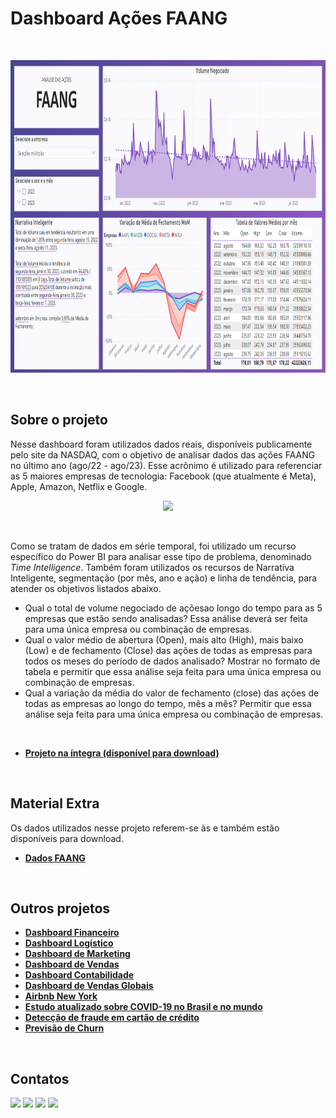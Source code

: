 # Dashboard Ações FAANG
<br/>

<p align="center">
  <img src="dashboard_faang.png" height=500px>
</p>
<br/>

## Sobre o projeto
Nesse dashboard foram utilizados dados reais, disponíveis publicamente pelo site da NASDAQ, com o  objetivo de analisar dados das ações FAANG no último ano (ago/22 - ago/23). Esse acrônimo é utilizado para referenciar as 5 maiores empresas de tecnologia: Facebook (que atualmente é Meta), Apple, Amazon, Netflix e Google.
<br/>

<p align="center">
  <img src="https://blogger.googleusercontent.com/img/b/R29vZ2xl/AVvXsEiOpWwo_ATpkP4BwUNL8KF2USxAj0UGuh70sPI9bI_COzgNUWk__Ss4x6GD2Q-wJpiped65-L32FClN74rWB1e-40yBDWoxCZCq5Uxt_2eDwiipfHwTG9v5635_y81AW-Bri83xpB24nuMPJo0JlC4Jzwe81XRHg1fjUkwtNEA2VJRDxEQ__U51bKFwxts/s16000/faang.jpg" width="40%">
</p>
<br/>

Como se tratam de dados em série temporal, foi utilizado um recurso específico do Power BI para analisar esse tipo de problema, denominado _Time Intelligence_. Também foram utilizados os recursos de Narrativa Inteligente, segmentação (por mês, ano e ação) e linha de tendência, para atender os objetivos listados abaixo.

* Qual o total de volume negociado de açõesao longo do tempo para as 5 empresas que  estão  sendo  analisadas? Essa  análise  deverá ser feita para uma  única empresa ou combinação de empresas.
* Qual  o  valor  médio  de  abertura  (Open),  mais  alto  (High),  mais  baixo  (Low)  e  de fechamento (Close) das ações de todas as empresas para todos os meses do período de  dados  analisado? Mostrar  no  formato  de  tabela  e permitir  que  essa  análise  seja  feita  para  uma  única  empresa  ou  combinação  de empresas.
* Qual  a  variação  da  média  do  valor  de fechamento  (close)  das  ações  de  todas  as empresas  ao  longo  do  tempo,  mês  a  mês?  Permitir  que  essa  análise  seja  feita  para uma única empresa ou combinação de empresas.
<br/>

* **[Projeto na íntegra (disponível para download)](https://github.com/raffaloffredo/dashboard_acoes_faang/blob/main/dashboard_faang.pbix)**
<br/>

## Material Extra
Os dados utilizados nesse projeto referem-se às  e também estão disponíveis para download.

* **[Dados FAANG](https://github.com/raffaloffredo/dashboard_acoes_faang/blob/main/dados_faang.csv)**
<br/>

## Outros projetos

* **[Dashboard Financeiro](https://github.com/raffaloffredo/dashboard_financeiro)**
* **[Dashboard Logístico](https://github.com/raffaloffredo/dashboard_logistica)**
* **[Dashboard de Marketing](https://github.com/raffaloffredo/dashboard_marketing)**
* **[Dashboard de Vendas](https://github.com/raffaloffredo/dashboard_vendas)**
* **[Dashboard Contabilidade](https://github.com/raffaloffredo/dashboard_contabilidade)**
* **[Dashboard de Vendas Globais](https://github.com/raffaloffredo/dashboard_vendas_globais/)**
* **[Airbnb New York](https://github.com/raffaloffredo/airbnb_new_york_portuguese)**
* **[Estudo atualizado sobre COVID-19 no Brasil e no mundo](https://github.com/raffaloffredo/covid_2023_portuguese)**
* **[Detecção de fraude em cartão de crédito](https://github.com/raffaloffredo/fraud_detection_portuguese)**
* **[Previsão de Churn](https://github.com/raffaloffredo/churn_prediction_portuguese)**
<br/>

 ## Contatos
<div>
  <a href="https://www.linkedin.com/in/raffaela-loffredo/?locale=en_US" target="_blank"><img src="https://img.shields.io/badge/-LinkedIn-%230077B5?style=for-the-badge&logo=linkedin&logoColor=white" target="_blank"></a>
  <a href="https://sites.google.com/view/loffredo/" target="_blank"><img src="https://img.shields.io/badge/website-000000?style=for-the-badge&logo=About.me&logoColor=white"></a>
  <a href="https://instagram.com/loffredo.ds" target="_blank"><img src="https://img.shields.io/badge/-Instagram-%23E4405F?style=for-the-badge&logo=instagram&logoColor=white" target="_blank"></a>
  <a href="https://medium.com/@loffredo.ds" target="_blank"><img src="https://img.shields.io/badge/Medium-12100E?style=for-the-badge&logo=medium&logoColor=white"></a>
</div>
